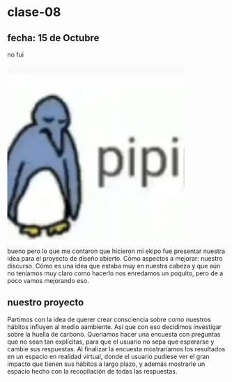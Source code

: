 # clase-08

## fecha: 15 de Octubre

no fui 

![pipipi](./pipipi.jpg "pipipi")


bueno pero lo que me contaron que hicieron mi ekipo fue presentar nuestra idea para el proyecto de diseño abierto. Cómo aspectos a mejorar: nuestro discurso. Cómo es una idea que estaba muy en nuestra cabeza y que aún no teníamos muy claro como hacerlo nos enredamos un poquito, pero de a poco vamos mejorando eso.

## nuestro proyecto

Partimos con la idea de querer crear consciencia sobre como nuestros hábitos influyen al medio aambiente. Así que con eso decidimos investigar sobre la huella de carbono. Queríamos hacer una encuesta con preguntas que no sean tan explícitas, para que el usuario no sepa que esperarse y cambie sus respuestas. Al finalizar la encuesta mostraríamos los resultados en un espacio en realidad virtual, donde el usuario pudiese ver el gran impacto que tienen sus hábitos a largo plazo, y además mostrarle un espacio hecho con la recopilación de todas las respuestas.
